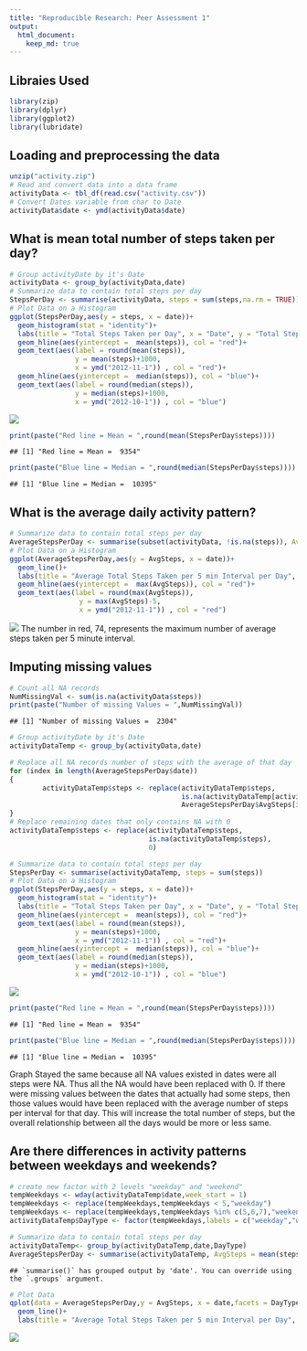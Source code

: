 ```yaml
---
title: "Reproducible Research: Peer Assessment 1"
output: 
  html_document:
    keep_md: true
---
```

## Libraies Used

```r
library(zip)
library(dplyr)
library(ggplot2)
library(lubridate)
```

## Loading and preprocessing the data

```r
unzip("activity.zip")
# Read and convert data into a data frame
activityData <- tbl_df(read.csv("activity.csv"))
# Convert Dates variable from char to Date
activityData$date <- ymd(activityData$date)
```

## What is mean total number of steps taken per day?

```r
# Group activityDate by it's Date
activityData <- group_by(activityData,date)
# Summarize data to contain total steps per day
StepsPerDay <- summarise(activityData, steps = sum(steps,na.rm = TRUE))
# Plot Data on a Histogram
ggplot(StepsPerDay,aes(y = steps, x = date))+ 
  geom_histogram(stat = "identity")+
  labs(title = "Total Steps Taken per Day", x = "Date", y = "Total Steps")+
  geom_hline(aes(yintercept =  mean(steps)), col = "red")+
  geom_text(aes(label = round(mean(steps)),
                y = mean(steps)+1000,
                x = ymd("2012-11-1")) , col = "red")+
  geom_hline(aes(yintercept =  median(steps)), col = "blue")+
  geom_text(aes(label = round(median(steps)),
                y = median(steps)+1000,
                x = ymd("2012-10-1")) , col = "blue")
```

![](PA1_template_files/figure-html/unnamed-chunk-2-1.png)<!-- -->

```r
print(paste("Red line = Mean = ",round(mean(StepsPerDay$steps))))
```

```
## [1] "Red line = Mean =  9354"
```

```r
print(paste("Blue line = Median = ",round(median(StepsPerDay$steps))))
```

```
## [1] "Blue line = Median =  10395"
```

## What is the average daily activity pattern?

```r
# Summarize data to contain total steps per day
AverageStepsPerDay <- summarise(subset(activityData, !is.na(steps)), AvgSteps = mean(steps))
# Plot Data on a Histogram
ggplot(AverageStepsPerDay,aes(y = AvgSteps, x = date))+
  geom_line()+
  labs(title = "Average Total Steps Taken per 5 min Interval per Day", x = "Date", y = "Average Total Steps")+
  geom_hline(aes(yintercept =  max(AvgSteps)), col = "red")+
  geom_text(aes(label = round(max(AvgSteps)),
                 y = max(AvgSteps)-5,
                 x = ymd("2012-11-1")) , col = "red")
```

![](PA1_template_files/figure-html/unnamed-chunk-3-1.png)<!-- -->
The number in red, 74, represents the maximum number of average steps taken per 5 minute interval.


## Imputing missing values

```r
# Count all NA records
NumMissingVal <- sum(is.na(activityData$steps))
print(paste("Number of missing Values = ",NumMissingVal))
```

```
## [1] "Number of missing Values =  2304"
```

```r
# Group activityDate by it's Date
activityDataTemp <- group_by(activityData,date)

# Replace all NA records number of steps with the average of that day
for (index in length(AverageStepsPerDay$date)) 
{
        activityDataTemp$steps <- replace(activityDataTemp$steps,
                                          is.na(activityDataTemp[activityDataTemp$date == AverageStepsPerDay$date[index],]$steps),
                                          AverageStepsPerDay$AvgSteps[index])
}
# Replace remaining dates that only contains NA with 0
activityDataTemp$steps <- replace(activityDataTemp$steps,
                                  is.na(activityDataTemp$steps),
                                  0)

# Summarize data to contain total steps per day
StepsPerDay <- summarise(activityDataTemp, steps = sum(steps))
# Plot Data on a Histogram
ggplot(StepsPerDay,aes(y = steps, x = date))+ 
  geom_histogram(stat = "identity")+
  labs(title = "Total Steps Taken per Day", x = "Date", y = "Total Steps")+
  geom_hline(aes(yintercept =  mean(steps)), col = "red")+
  geom_text(aes(label = round(mean(steps)),
                y = mean(steps)+1000,
                x = ymd("2012-11-1")) , col = "red")+
  geom_hline(aes(yintercept =  median(steps)), col = "blue")+
  geom_text(aes(label = round(median(steps)),
                y = median(steps)+1000,
                x = ymd("2012-10-1")) , col = "blue")
```

![](PA1_template_files/figure-html/code-1.png)<!-- -->

```r
print(paste("Red line = Mean = ",round(mean(StepsPerDay$steps))))
```

```
## [1] "Red line = Mean =  9354"
```

```r
print(paste("Blue line = Median = ",round(median(StepsPerDay$steps))))
```

```
## [1] "Blue line = Median =  10395"
```
Graph Stayed the same because all NA values existed in dates were all steps were NA. Thus all the NA would have been replaced with 0. If there were missing values between the dates that actually had some steps, then those values would have been replaced with the average number of steps per interval for that day. This will increase the total number of steps, but the overall relationship between all the days would be more or less same.  

## Are there differences in activity patterns between weekdays and weekends?

```r
# create new factor with 2 levels "weekday" and "weekend"
tempWeekdays <- wday(activityDataTemp$date,week_start = 1)
tempWeekdays <- replace(tempWeekdays,tempWeekdays < 5,"weekday")
tempWeekdays <- replace(tempWeekdays,tempWeekdays %in% c(5,6,7),"weekend")
activityDataTemp$DayType <- factor(tempWeekdays,labels = c("weekday","weekend") )

# Summarize data to contain total steps per day
activityDataTemp<- group_by(activityDataTemp,date,DayType)
AverageStepsPerDay <- summarise(activityDataTemp, AvgSteps = mean(steps))
```

```
## `summarise()` has grouped output by 'date'. You can override using the `.groups` argument.
```

```r
# Plot Data
qplot(data = AverageStepsPerDay,y = AvgSteps, x = date,facets = DayType~.)+
  geom_line()+
  labs(title = "Average Total Steps Taken per 5 min Interval per Day", x = "Date", y = "Average Total Steps")
```

![](PA1_template_files/figure-html/unnamed-chunk-4-1.png)<!-- -->
